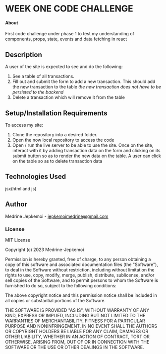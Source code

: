 # WEEK ONE CODE CHALLENGE

#### About

First code challenge under phase 1 to test my understanding of components, props, state, events and data fetching in react

## Description

A user of the site is expected to see and do the following:

1. See a table of all transactions.
2. Fill out and submit the form to add a new transaction. This should add the new transaction to the table _the new transaction does not have to be persisted to the backend_
3. Delete a transaction which will remove it from the table

## Setup/Installation Requirements

To access my site:

1. Clone the repository into a desired folder.
2. Open the now local repository to access the code
3. Open / run the live server to be able to use the site. Once on the site, interact with it by adding transaction data on the form and clicking on its submit button so as to render the new data on the table. A user can click on the table so as to delete transaction data

## Technologies Used

jsx(html and js)

## Author

Medrine Jepkemoi - jepkemoimedrine@gmail.com

### License

MIT License

Copyright (c) 2023 Medrine-Jepkemoi

Permission is hereby granted, free of charge, to any person obtaining a copy
of this software and associated documentation files (the "Software"), to deal
in the Software without restriction, including without limitation the rights
to use, copy, modify, merge, publish, distribute, sublicense, and/or sell
copies of the Software, and to permit persons to whom the Software is
furnished to do so, subject to the following conditions:

The above copyright notice and this permission notice shall be included in all
copies or substantial portions of the Software.

THE SOFTWARE IS PROVIDED "AS IS", WITHOUT WARRANTY OF ANY KIND, EXPRESS OR
IMPLIED, INCLUDING BUT NOT LIMITED TO THE WARRANTIES OF MERCHANTABILITY,
FITNESS FOR A PARTICULAR PURPOSE AND NONINFRINGEMENT. IN NO EVENT SHALL THE
AUTHORS OR COPYRIGHT HOLDERS BE LIABLE FOR ANY CLAIM, DAMAGES OR OTHER
LIABILITY, WHETHER IN AN ACTION OF CONTRACT, TORT OR OTHERWISE, ARISING FROM,
OUT OF OR IN CONNECTION WITH THE SOFTWARE OR THE USE OR OTHER DEALINGS IN THE
SOFTWARE.
